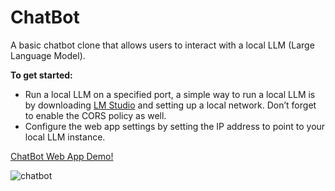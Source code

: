 # ChatBot

A basic chatbot clone that allows users to interact with a local LLM (Large Language Model). 

**To get started:**
- Run a local LLM on a specified port, a simple way to run a local LLM is by downloading [LM Studio](https://lmstudio.ai/) and setting up a local network. Don’t forget to enable the CORS policy as well.
- Configure the web app settings by setting the IP address to point to your local LLM instance.

[ChatBot Web App Demo!](https://kooroshoo.github.io/ChatBot/)

![chatbot](https://github.com/user-attachments/assets/90fd466d-e70a-473f-ab73-5edb0eeef16e)

